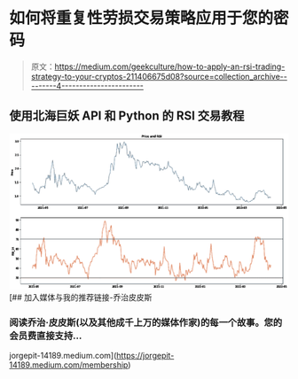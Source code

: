 # 如何将重复性劳损交易策略应用于您的密码

> 原文：<https://medium.com/geekculture/how-to-apply-an-rsi-trading-strategy-to-your-cryptos-211406675d08?source=collection_archive---------4----------------------->

## 使用北海巨妖 API 和 Python 的 RSI 交易教程

![](img/36a7c5036eb7b2cf47d6185e69524031.png)[](https://jorgepit-14189.medium.com/membership) [## 加入媒体与我的推荐链接-乔治皮皮斯

### 阅读乔治·皮皮斯(以及其他成千上万的媒体作家)的每一个故事。您的会员费直接支持…

jorgepit-14189.medium.com](https://jorgepit-14189.medium.com/membership)